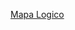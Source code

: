 

[Mapa Logico](https://drive.google.com/file/d/177sFGO4mZ1eNISNCJcEmFTAB-H2M2F5i/view?usp=sharing)

